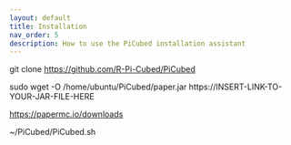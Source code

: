 ```yaml
---
layout: default
title: Installation
nav_order: 5
description: How to use the PiCubed installation assistant
---
```

git clone https://github.com/R-Pi-Cubed/PiCubed

sudo wget -O /home/ubuntu/PiCubed/paper.jar https://INSERT-LINK-TO-YOUR-JAR-FILE-HERE

https://papermc.io/downloads

~/PiCubed/PiCubed.sh